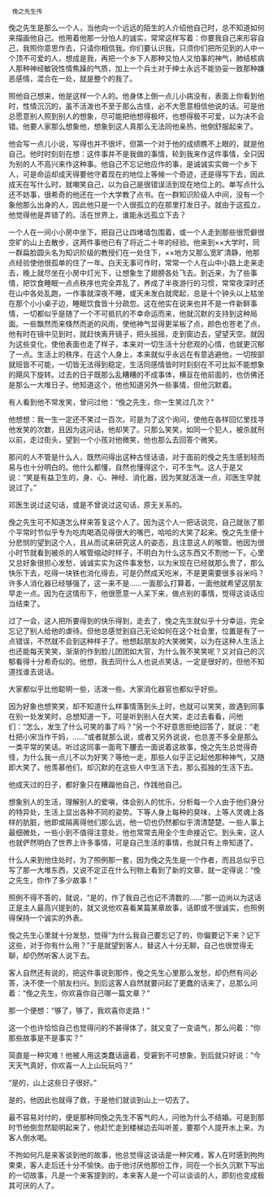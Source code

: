      俛之先生传 

   俛之先生是那么一个人，当他向一个远远的陌生的人介绍他自己时，总不知道如何来描画他自己。他用着他那一分怕人的诚实，常常这样写着：你要我自己来形容自己，我照你意思作去，只请你相信我。你们要认识我，只须你们把所见到的人中一个顶不可爱的人，想成是我，再把一个乡下人那种又怕人又怕事的神气，肺结核病人那种神经敏锐性情焦躁的气质，加上一个兵士对于绅士永远不能协妥一致那种嫌恶感情，混合在一处，就是整个的我了。

   照他自己想来，他是这样一个人的。他身体上倒一点儿小病没有，表面上你看到他时，性情沉沉的，虽不活泼也不至于那么古怪，必不大愿意相信他说的话。可是他总愿意别人照到别人的想象，尽可能把他想得极坏，也想得极不可爱，以为决不会错。他要人家那么想象他，想象到这人真那么无法同他亲热，他倒舒服起来了。

   他会写一点儿小说，写得也并不很坏，但第一个对于他的成绩瞧不上眼的，就是他自己。他时时刻刻在想：这件事并不是我做的事情，轮到我来作这件事情，全只因为别的人不高兴来作这种事。他自己不忘记他应作的事，是诚诚实实做一个乡下人，可是命运却成天得要他守着现在的地位上等候一个奇迹，还是得写下去，因此成天在写什么时，就嘲笑自己，以为自己是很错误活到现在地位上的。单写点什么还不妨事，很希奇的他还在一个大学教了点书。在一群知识阶级人中间，没有一个象他那么出身的人，因此他只是一个人很孤立的在那里打发日子。就由于这孤立，他觉得他是弄错了的。活在世界上，谁能永远孤立下去？

   一个人在一间小小房中坐下，把自己让四堵墙包围着，或一个人走到那些很荒僻很空旷的山上去散步，这两件事他已有了将近二十年的经验。他来到××大学时，同一群扁脸圆头名为知识阶级的教授们在一处住下，××地方又那么宽旷清静，他那点经验使他很孤单的住了一年。白天无事可作时，常常一个人在山中小路上走来走去，晚上就尽坐在小房中灯光下，让想象生了翅膀各处飞去。到近来，为了些事情，把饮食睡眠一点点秩序也完全弄乱了，养成了半夜游行的习惯，常常夜深时还在山中各处乱跑，一作事就深夜不睡，或天未发白就爬起，总是十个钟头以上枯坐在那个小小桌子边，睡眠饮食皆十分疏忽。这在他实在说来也并不是一件新鲜事情，一切都似乎是随了一个不可抵抗的不幸命运而来，他就沉默的支持到这种局面。一些飘然而来倏然而逝的风雨，使他神气显得更呆板了点，颜色也苍老了点，他有时在镜中见到时，就赶快离开镜子，把头摇摇，走到窗边去，望望天空。就因为这些变化，使他表面也走了样子，本来对一切生活十分悲观的心情，也就更沉郁了一点。生活上的秩序，在这个人身上，本来就似乎永远在有意逃避他，一切按部就班皆不可能，一切皆无法得到稳定，生活同感情皆时时刻刻在不可比拟不能想象的飓风下旋转。过去的日子既那么乱糟糟的不成事体，横亘在他前面的，也仿佛还是那么一大堆日子。他知道这个，他也知道另外一些事情，但他沉默着。

   有人看到他不常发笑，曾问过他：“俛之先生，你一生笑过几次？”

   他想想：我一生一定还不笑过一百次。可是为了这个询问，使他在各样回忆里找寻他发笑的次数，且因为这问话，他却笑了。只那么笑笑，如同一个犯人，被杀就刑以前，走过街头，望到一个小孩对他微笑，他也那么去回答个微笑。

   那问的人不管是什么人，既然问得出这种古怪话语，对于面前的俛之先生感到轻而易与也十分明白的。他什么都懂，自然也懂得这个，可不生气。这人于是又说：“笑是有益卫生的，身、心、神经、消化器，因为笑就活泼一点，邓医生早就说过了。”

   邓医生说过这句话，或是不曾说过这句话，原无关系的。

   俛之先生可不知道怎么样来答复这个人了。因为这个人一把话说完，自己就张了那个平常时节似乎专为吃肉喝酒见得很大的嘴巴，哈哈的大笑了起来。俛之先生便十分悲悯的望到这个人，且从而试来研究这人的姿态，且注意这人的喉管。他因为很小时节就看到被杀的人喉管缩动时样子，不明白为什么这东西又不割他一下。心里又总好象很担心发愁，诚诚实实为这件事发愁，以为米现在已经就那么贵了，那么快乐下去，吃得一块铁也消化得去，可是仍然成天吃米，不是更需要很多谷米吗？许多人消化器已经够强了，这一来不是……一面那么打算着，一面他就希望这朋友早走一点。因为在这情形下，他很愿意一人呆下来，做点别的事情，觉得这谈话应当结束了。

   过了一会，这人把所要得到的快乐得到，走去了，俛之先生就似乎十分幸运，完全忘记了别人给他的虐待。但他总感觉到自己无论如何在这个社会里，位置是有了一点错误，不然就不会到这种样子了。他想起朋友的大笑微笑，以为在这种人生活上也还能每天笑笑，渐渐的作到脸儿团团如大官，为什么我不笑笑呢？又对自己的沉郁看得十分希奇似的。他想，我去同什么人也说点笑话，一定是很好的，但他不知道找谁去说话。

   大家都似乎比他聪明一些，活泼一些。大家消化器官也都似乎好些。

   因为好象也想笑笑，却不知道什么样事情落到头上时，也就可以笑笑，故遇到同事在别一处发笑时，总想知道一下。可是听到别人在大笑，走过去看看，问他们：“怎么，发生了什么可笑的事了吗？”另一个不好意思拒绝回答了，就说：“老杜把小宋当作干妈，……”或者就那么说，或者又另外说说，也总差不多全是那么一类平常的笑话。听过这同事一面弯下腰去一面说着这故事，俛之先生总觉得奇怪，为什么我一点儿不以为好笑？等他一走，那些人似乎正记起他那种神气，又随即大笑了。他羡慕他们，却沉默的在这些人中生活下去，那么孤独的生活下去。

   他成天过的日子，都好象只在糟蹋他自己，作践他自己。

   想象别人的生活，理解别人的爱嗔，体会别人的忧乐，分析每一个人由于他们身分的特异处，生活上显出各种不同的姿势。下等人身上每种的臭味，上等人灵魂上各样的肮脏，他即或隔离得他们那么远，他一切也仍然都似乎清清楚楚。一些人事上最细微处，一些小到不值得注意处，他也常常去用全个生命接近它。到头来，这人也就俨然明白了世界上许多事情，可是自己生活的事情，也就只有上帝知道了。

   什么人来到他住处时，为了照例那一套，因为俛之先生是一个作者，而且总似乎已写了那一大堆东西，又说不定正在什么刊物上看到了新的文章，就一定得说：“俛之先生，你作了多少故事！”

   照例不得不答的，就说，“是的，作了我自己也记不清数的……”那一边尚以为这话正是主人最高兴提到的，就又说他欢喜看某篇某章故事，话即或不很诚实，也照例得保持一个诚实的外表。

   俛之先生心里就十分发愁，觉得“为什么我自己要忘记了的，你偏要记下来？记下这些，对于你有什么用？”于是就望到客人，替这人十分无聊，自己也很觉得无聊，却仍然听客人说下去。

   客人自然还有说的，把这件事说到那件，俛之先生心里那么发愁，却仍然有问必答，决不使一个朋友扫兴。到后这客人自然就要问起了更蠢的话来了，总那么问着：“俛之先生，你欢喜你自己哪一篇文章？”

   那一个便想：“够了，够了，我欢喜你走路！”

   这一个也许恰恰自己也觉得问的不甚得体了，就又变了一变语气，那么问着：“你那些故事是不是事实？”

   简直是一种灾难！他被人用这类蠢话逼着，受窘到不可想象，到后就只好说：“今天天气真好，你欢喜一人上山玩玩吗？”

   “是的，山上这些日子很好。”

   是的，他因此也就得了救，于是他们就谈到山上一切去了。

   最不容易对付的，便是那种同俛之先生不客气的人，问他为什么不结婚。可是到那时节他倒忽然聪明起来了，他赶忙走到楼梯边去叫听差，要那个人提开水上来，为客人倒水喝。

   不拘如何凡是来客谈到他的故事，他总觉得这谈话是一种灾难，客人在时感到拘拘束束，客人走后还十分不愉快。由于他讨厌他那份工作，同在一个长久沉默下写出的一切故事，凡是一个来客提到的，本来客人是一个可以谈谈的人，即刻也变成极其可厌的人了。

